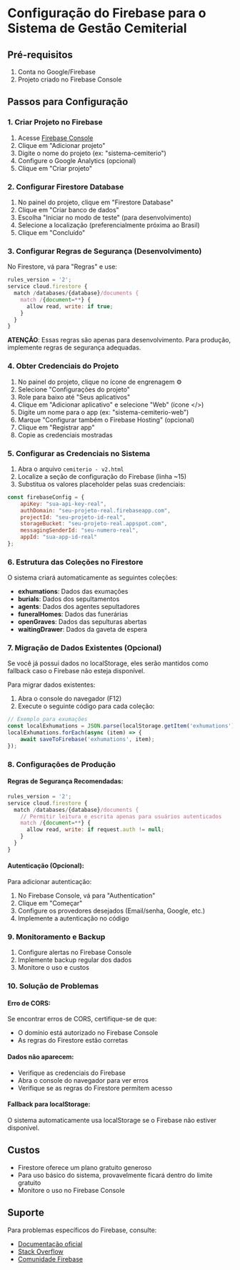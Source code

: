 # Configuração do Firebase para o Sistema de Gestão Cemiterial

## Pré-requisitos
1. Conta no Google/Firebase
2. Projeto criado no Firebase Console

## Passos para Configuração

### 1. Criar Projeto no Firebase
1. Acesse [Firebase Console](https://console.firebase.google.com/)
2. Clique em "Adicionar projeto"
3. Digite o nome do projeto (ex: "sistema-cemiterio")
4. Configure o Google Analytics (opcional)
5. Clique em "Criar projeto"

### 2. Configurar Firestore Database
1. No painel do projeto, clique em "Firestore Database"
2. Clique em "Criar banco de dados"
3. Escolha "Iniciar no modo de teste" (para desenvolvimento)
4. Selecione a localização (preferencialmente próxima ao Brasil)
5. Clique em "Concluído"

### 3. Configurar Regras de Segurança (Desenvolvimento)
No Firestore, vá para "Regras" e use:

```javascript
rules_version = '2';
service cloud.firestore {
  match /databases/{database}/documents {
    match /{document=**} {
      allow read, write: if true;
    }
  }
}
```

**ATENÇÃO**: Essas regras são apenas para desenvolvimento. Para produção, implemente regras de segurança adequadas.

### 4. Obter Credenciais do Projeto
1. No painel do projeto, clique no ícone de engrenagem ⚙️
2. Selecione "Configurações do projeto"
3. Role para baixo até "Seus aplicativos"
4. Clique em "Adicionar aplicativo" e selecione "Web" (ícone </>)
5. Digite um nome para o app (ex: "sistema-cemiterio-web")
6. Marque "Configurar também o Firebase Hosting" (opcional)
7. Clique em "Registrar app"
8. Copie as credenciais mostradas

### 5. Configurar as Credenciais no Sistema
1. Abra o arquivo `cemiterio - v2.html`
2. Localize a seção de configuração do Firebase (linha ~15)
3. Substitua os valores placeholder pelas suas credenciais:

```javascript
const firebaseConfig = {
    apiKey: "sua-api-key-real",
    authDomain: "seu-projeto-real.firebaseapp.com",
    projectId: "seu-projeto-id-real",
    storageBucket: "seu-projeto-real.appspot.com",
    messagingSenderId: "seu-numero-real",
    appId: "sua-app-id-real"
};
```

### 6. Estrutura das Coleções no Firestore
O sistema criará automaticamente as seguintes coleções:

- **exhumations**: Dados das exumações
- **burials**: Dados dos sepultamentos  
- **agents**: Dados dos agentes sepultadores
- **funeralHomes**: Dados das funerárias
- **openGraves**: Dados das sepulturas abertas
- **waitingDrawer**: Dados da gaveta de espera

### 7. Migração de Dados Existentes (Opcional)
Se você já possui dados no localStorage, eles serão mantidos como fallback caso o Firebase não esteja disponível.

Para migrar dados existentes:
1. Abra o console do navegador (F12)
2. Execute o seguinte código para cada coleção:

```javascript
// Exemplo para exumações
const localExhumations = JSON.parse(localStorage.getItem('exhumations') || '[]');
localExhumations.forEach(async (item) => {
    await saveToFirebase('exhumations', item);
});
```

### 8. Configurações de Produção

#### Regras de Segurança Recomendadas:
```javascript
rules_version = '2';
service cloud.firestore {
  match /databases/{database}/documents {
    // Permitir leitura e escrita apenas para usuários autenticados
    match /{document=**} {
      allow read, write: if request.auth != null;
    }
  }
}
```

#### Autenticação (Opcional):
Para adicionar autenticação:
1. No Firebase Console, vá para "Authentication"
2. Clique em "Começar"
3. Configure os provedores desejados (Email/senha, Google, etc.)
4. Implemente a autenticação no código

### 9. Monitoramento e Backup
1. Configure alertas no Firebase Console
2. Implemente backup regular dos dados
3. Monitore o uso e custos

### 10. Solução de Problemas

#### Erro de CORS:
Se encontrar erros de CORS, certifique-se de que:
- O domínio está autorizado no Firebase Console
- As regras do Firestore estão corretas

#### Dados não aparecem:
- Verifique as credenciais do Firebase
- Abra o console do navegador para ver erros
- Verifique se as regras do Firestore permitem acesso

#### Fallback para localStorage:
O sistema automaticamente usa localStorage se o Firebase não estiver disponível.

## Custos
- Firestore oferece um plano gratuito generoso
- Para uso básico do sistema, provavelmente ficará dentro do limite gratuito
- Monitore o uso no Firebase Console

## Suporte
Para problemas específicos do Firebase, consulte:
- [Documentação oficial](https://firebase.google.com/docs)
- [Stack Overflow](https://stackoverflow.com/questions/tagged/firebase)
- [Comunidade Firebase](https://firebase.google.com/community)